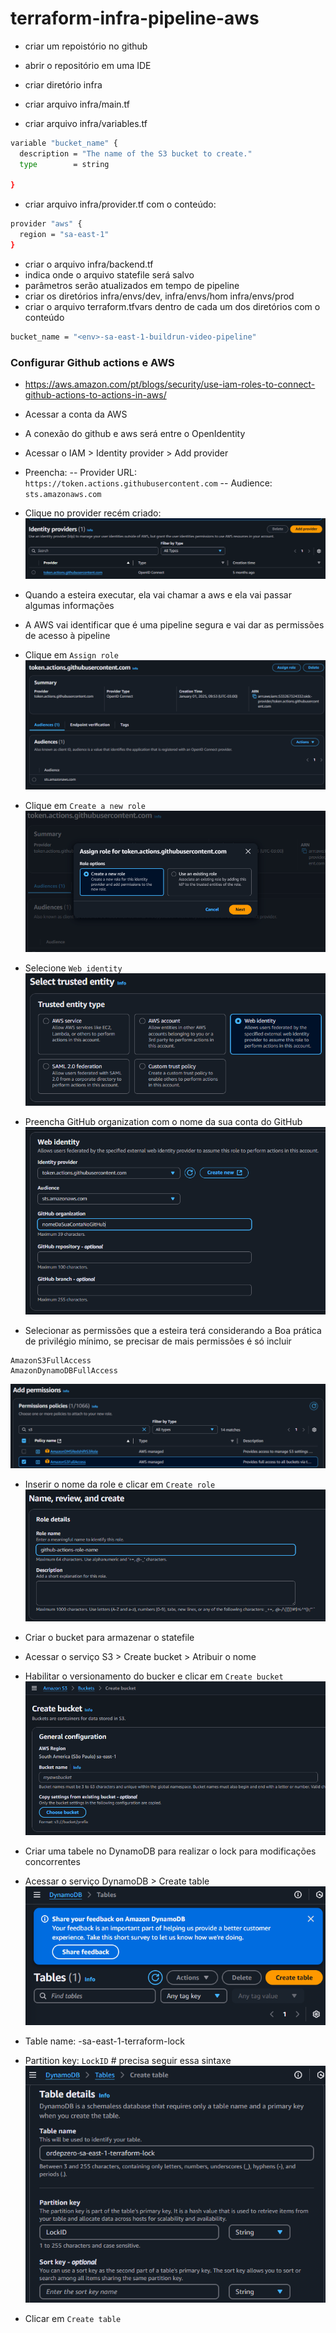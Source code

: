 # terraform-infra-pipeline-aws


- criar um repoistório no github
- abrir o repositório em uma IDE
- criar diretório infra
- criar arquivo infra/main.tf

- criar arquivo infra/variables.tf

```bash
variable "bucket_name" {
  description = "The name of the S3 bucket to create."
  type        = string
  
}
```

- criar arquivo infra/provider.tf com o conteúdo:

```bash
provider "aws" {
  region = "sa-east-1"
}
```

- criar o arquivo infra/backend.tf
- indica onde o arquivo statefile será salvo
- parâmetros serão atualizados em tempo de pipeline
- criar os diretórios infra/envs/dev, infra/envs/hom infra/envs/prod
- criar o arquivo terraform.tfvars dentro de cada um dos diretórios com o conteúdo

```bash
bucket_name = "<env>-sa-east-1-buildrun-video-pipeline"
```


### Configurar Github actions e AWS

- https://aws.amazon.com/pt/blogs/security/use-iam-roles-to-connect-github-actions-to-actions-in-aws/

- Acessar a conta da AWS
- A conexão do github e aws será entre o OpenIdentity
- Acessar o IAM > Identity provider > Add provider
- Preencha:
-- Provider URL: `https://token.actions.githubusercontent.com`
-- Audience: `sts.amazonaws.com`
- Clique no provider recém criado:
![alt text](image.png)

- Quando a esteira executar, ela vai chamar a aws e ela vai passar algumas informações
- A AWS vai identificar que é uma pipeline segura e vai dar as permissões de acesso à pipeline

- Clique em `Assign role`
![alt text](image-1.png)

- Clique em `Create a new role`
![alt text](image-2.png)

- Selecione `Web identity`
![alt text](image-3.png)

- Preencha GitHub organization com o nome da sua conta do GitHub
![alt text](image-4.png)

- Selecionar as permissões que a esteira terá considerando a Boa prática de privilégio mínimo,
se precisar de mais permissões é só incluir
```
AmazonS3FullAccess
AmazonDynamoDBFullAccess
```
![alt text](image-5.png)

- Inserir o nome da role e clicar em `Create role`
![alt text](image-6.png)


- Criar o bucket para armazenar o statefile
- Acessar o serviço S3 > Create bucket > Atribuir o nome
- Habilitar o versionamento do bucker e clicar em `Create bucket`
![alt text](image-7.png)

- Criar uma tabele no DynamoDB para realizar o lock para modificações concorrentes
- Acessar o serviço DynamoDB > Create table
![alt text](image-8.png)


- Table name: <nome da conta do github>-sa-east-1-terraform-lock
- Partition key: `LockID` # precisa seguir essa sintaxe
![alt text](image-9.png)
- Clicar em `Create table`

